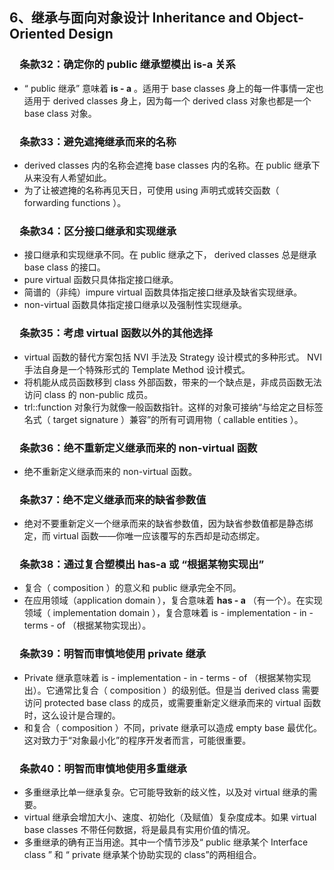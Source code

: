 ## 6、继承与面向对象设计 Inheritance and Object-Oriented Design
### &emsp;条款32：确定你的 public 继承塑模出 **is-a** 关系
 - “ public 继承” 意味着 **is - a** 。适用于 base classes 身上的每一件事情一定也适用于 derived classes 身上，因为每一个 derived class 对象也都是一个 base class 对象。
### &emsp;条款33：避免遮掩继承而来的名称
 -  derived classes 内的名称会遮掩 base classes 内的名称。在 public 继承下从来没有人希望如此。
 - 为了让被遮掩的名称再见天日，可使用 using 声明式或转交函数（ forwarding functions ）。
### &emsp;条款34：区分接口继承和实现继承
 - 接口继承和实现继承不同。在 public 继承之下， derived classes 总是继承 base class 的接口。
 - pure virtual 函数只具体指定接口继承。
 - 简谱的（非纯）impure virtual 函数具体指定接口继承及缺省实现继承。
 - non-virtual 函数具体指定接口继承以及强制性实现继承。
### &emsp;条款35：考虑 virtual 函数以外的其他选择
 - virtual 函数的替代方案包括 NVI 手法及 Strategy 设计模式的多种形式。 NVI手法自身是一个特殊形式的 Template Method 设计模式。
 - 将机能从成员函数移到 class 外部函数，带来的一个缺点是，非成员函数无法访问 class 的 non-public 成员。
 - trl::function 对象行为就像一般函数指针。这样的对象可接纳“与给定之目标签名式（ target signature ）兼容”的所有可调用物（ callable entities ）。
### &emsp;条款36：绝不重新定义继承而来的 non-virtual 函数
 - 绝不重新定义继承而来的 non-virtual 函数。
### &emsp;条款37：绝不定义继承而来的缺省参数值
 - 绝对不要重新定义一个继承而来的缺省参数值，因为缺省参数值都是静态绑定，而 virtual 函数——你唯一应该覆写的东西却是动态绑定。

### &emsp;条款38：通过复合塑模出 **has-a** 或 “根据某物实现出”
 - 复合（ composition ）的意义和 public 继承完全不同。
 - 在应用领域（application domain ），复合意味着 **has - a** （有一个）。在实现领域（ implementation domain ），复合意味着 is - implementation - in - terms - of （根据某物实现出）。
### &emsp;条款39：明智而审慎地使用 private 继承
 - Private 继承意味着 is - implementation - in - terms - of （根据某物实现出）。它通常比复合（ composition ）的级别低。但是当 derived class 需要访问 protected base class 的成员，或需要重新定义继承而来的 virtual 函数时，这么设计是合理的。
 - 和复合（ composition ）不同，private 继承可以造成 empty base 最优化。这对致力于“对象最小化”的程序开发者而言，可能很重要。
### &emsp;条款40：明智而审慎地使用多重继承
 - 多重继承比单一继承复杂。它可能导致新的歧义性，以及对 virtual 继承的需要。
 - virtual 继承会增加大小、速度、初始化（及赋值）复杂度成本。如果 virtual base classes 不带任何数据，将是最具有实用价值的情况。
 - 多重继承的确有正当用途。其中一个情节涉及“ public 继承某个 Interface class ” 和 “ private 继承某个协助实现的 class”的两相组合。
